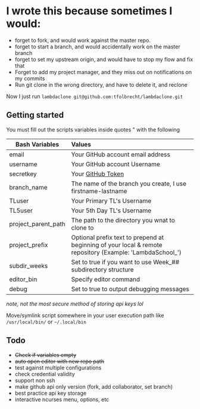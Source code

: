 # I wrote this because sometimes I would:

* forget to fork, and would work against the master repo.
* forget to start a branch, and would accidentally work on the master branch
* forget to set my upstream origin, and would have to stop my flow and fix that
* Forget to add my project manager, and they miss out on notifications on my commits
* Run git clone in the wrong directory, and have to delete it, and reclone 

Now I just run `lambdaclone git@github.com:tfolbrecht/lambdaclone.git`

## Getting started

You must fill out the scripts variables inside quotes " with the following


| Bash Variables | Values |
| ----- | :-----|
| email                 | Your GitHub account email address |
| username              | Your GitHub account Username |
| secretkey             | Your [GitHub Token](https://github.com/settings/tokens)|
| branch_name           | The name of the branch you create, I use firstname-lastname |
| TLuser                | Your Primary TL's Username |
| TL5user               | Your 5th Day TL's Username |
| project_parent_path   | The path to the directory you wnat to clone to |
| project_prefix        | Optional prefix text to prepend at beginning of your local & remote repository (Example: 'LambdaSchool_') |
| subdir_weeks          | Set to true if you want to use Week_## subdirectory structure |
| editor_bin            | Specify editor command |
| debug                 | Set to true to output debugging messages |

*note,* *not the most secure method of storing api keys lol*

Move/symlink script somewhere in your user execution path like `/usr/local/bin/` or `~/.local/bin`

## Todo

- ~~Check if variables empty~~
- ~~auto open editor with new repo path~~
- test against multiple configurations
- check credential validity
- support non ssh
- make github api only version (fork, add collaborator, set branch)
- best practice api key storage
- interactive ncurses menu, options, etc
